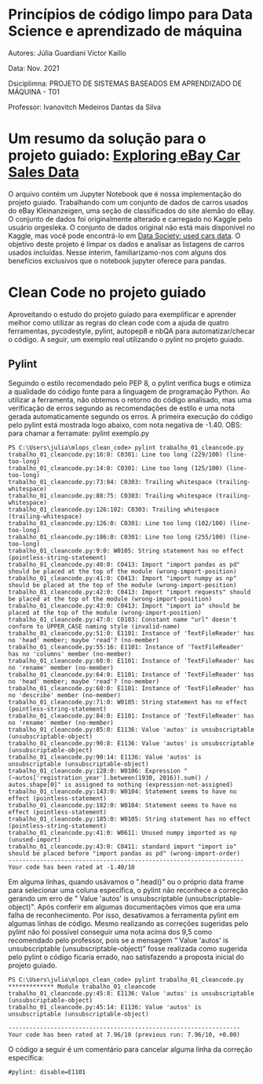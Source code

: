 # Princípios de código limpo para Data Science e aprendizado de máquina
Autores:
Júlia Guardiani
Víctor Kaillo


Data:
Nov. 2021

Dsiciplimna: PROJETO DE SISTEMAS BASEADOS EM APRENDIZADO DE MÁQUINA - T01


Professor: Ivanovitch Medeiros Dantas da Silva


# Um resumo da solução para o projeto guiado: [Exploring eBay Car Sales Data](https://app.dataquest.io/c/54/m/294/guided-project%3A-exploring-ebay-car-sales-data/)
  O arquivo []() contém um Jupyter Notebook que é nossa implementação do projeto guiado. Trabalhando com um conjunto de dados de carros usados do eBay Kleinanzeigen, uma seção de classificados do site alemão do eBay. O conjunto de dados foi originalmente alterado e carregado no Kaggle pelo usuário orgesleka. O conjunto de dados original não está mais disponível no Kaggle, mas você pode encontrá-lo em [Data Society: used cars data](https://data.world/data-society/used-cars-data). O objetivo deste projeto é limpar os dados e analisar as listagens de carros usados incluídas. Nesse ínterim, familiarizamo-nos com alguns dos benefícios exclusivos que o notebook jupyter oferece para pandas.
  
# Clean Code no projeto guiado
Aproveitando o estudo do projeto guiado para exemplificar e aprender melhor como utilizar as regras do clean code com a ajuda de quatro ferramentas, pycodestyle, pylint, autopep8 e nbQA para automatizar/checar o código. A seguir, um exemplo real utilizando o pylint no projeto guiado.

## Pylint
Seguindo o estilo recomendado pelo PEP 8, o pylint verifica bugs e otimiza a qualidade do código fonte para a linguagem de programação Python. Ao utilizar a ferramenta, não obtemos o retorno do código analisado, mas uma verificação de erros segundo as recomendações de estilo e uma nota gerada automaticamente segundo os erros. A primeira execução do código pelo pylint está mostrada logo abaixo, com nota negativa de -1.40. 
OBS: para chamar a ferramate: pylint exemplo.py


	PS C:\Users\julia\mlops_clean_code> pylint trabalho_01_cleancode.py
	trabalho_01_cleancode.py:10:0: C0301: Line too long (229/100) (line-too-long)
	trabalho_01_cleancode.py:14:0: C0301: Line too long (125/100) (line-too-long)
	trabalho_01_cleancode.py:73:84: C0303: Trailing whitespace (trailing-whitespace)
	trabalho_01_cleancode.py:88:75: C0303: Trailing whitespace (trailing-whitespace)
	trabalho_01_cleancode.py:126:102: C0303: Trailing whitespace (trailing-whitespace)
	trabalho_01_cleancode.py:126:0: C0301: Line too long (102/100) (line-too-long)
	trabalho_01_cleancode.py:186:0: C0301: Line too long (255/100) (line-too-long)
	trabalho_01_cleancode.py:9:0: W0105: String statement has no effect (pointless-string-statement)
	trabalho_01_cleancode.py:40:0: C0413: Import "import pandas as pd" should be placed at the top of the module (wrong-import-position)   
	trabalho_01_cleancode.py:41:0: C0413: Import "import numpy as np" should be placed at the top of the module (wrong-import-position)
	trabalho_01_cleancode.py:42:0: C0413: Import "import requests" should be placed at the top of the module (wrong-import-position)
	trabalho_01_cleancode.py:43:0: C0413: Import "import io" should be placed at the top of the module (wrong-import-position)
	trabalho_01_cleancode.py:47:0: C0103: Constant name "url" doesn't conform to UPPER_CASE naming style (invalid-name)
	trabalho_01_cleancode.py:51:0: E1101: Instance of 'TextFileReader' has no 'head' member; maybe 'read'? (no-member)
	trabalho_01_cleancode.py:55:16: E1101: Instance of 'TextFileReader' has no 'columns' member (no-member)
	trabalho_01_cleancode.py:60:0: E1101: Instance of 'TextFileReader' has no 'rename' member (no-member)
	trabalho_01_cleancode.py:64:0: E1101: Instance of 'TextFileReader' has no 'head' member; maybe 'read'? (no-member)
	trabalho_01_cleancode.py:68:0: E1101: Instance of 'TextFileReader' has no 'describe' member (no-member)
	trabalho_01_cleancode.py:71:0: W0105: String statement has no effect (pointless-string-statement)
	trabalho_01_cleancode.py:84:0: E1101: Instance of 'TextFileReader' has no 'rename' member (no-member)
	trabalho_01_cleancode.py:85:0: E1136: Value 'autos' is unsubscriptable (unsubscriptable-object)
	trabalho_01_cleancode.py:90:8: E1136: Value 'autos' is unsubscriptable (unsubscriptable-object)
	trabalho_01_cleancode.py:90:14: E1136: Value 'autos' is unsubscriptable (unsubscriptable-object)
	trabalho_01_cleancode.py:128:0: W0106: Expression "(~autos['registration_year'].between(1930, 2016)).sum() / autos.shape[0]" is assigned to nothing (expression-not-assigned)
	trabalho_01_cleancode.py:143:0: W0104: Statement seems to have no effect (pointless-statement)
	trabalho_01_cleancode.py:182:0: W0104: Statement seems to have no effect (pointless-statement)
	trabalho_01_cleancode.py:185:0: W0105: String statement has no effect (pointless-string-statement)
	trabalho_01_cleancode.py:41:0: W0611: Unused numpy imported as np (unused-import)
	trabalho_01_cleancode.py:43:0: C0411: standard import "import io" should be placed before "import pandas as pd" (wrong-import-order)
	-------------------------------------------------------------------
	Your code has been rated at -1.40/10 


Em alguma linhas, quando usávamos o ".head()" ou o próprio data frame para selecionar uma coluna específica, o pylint não reconhece a correção gerando um erro de " Value 'autos' is unsubscriptable (unsubscriptable-object)". Após conferir em algumas documentações vimos que era uma falha de reconhecimento. Por isso, desativamos a ferramenta pylint em algumas linhas de código. Mesmo realizando as correções sugeridas pelo pylint não foi possível conseguir uma nota acima dos 9,5 como recomendado pelo professor, pois se a mensagem  “ Value 'autos' is unsubscriptable (unsubscriptable-object)” fosse realizada como sugerida pelo pylint o código ficaria errado, nao satisfazendo a proposta inicial do projeto guiado. 


	PS C:\Users\julia\mlops_clean_code> pylint trabalho_01_cleancode.py
	************* Module trabalho_01_cleancode
	trabalho_01_cleancode.py:45:8: E1136: Value 'autos' is unsubscriptable (unsubscriptable-object)
	trabalho_01_cleancode.py:45:14: E1136: Value 'autos' is unsubscriptable (unsubscriptable-object)

	------------------------------------------------------------------
	Your code has been rated at 7.96/10 (previous run: 7.96/10, +0.00)

O código a seguir é um comentário para cancelar alguma linha da correção específica:

	#pylint: disable=E1101



